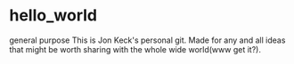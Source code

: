 # hello_world
general purpose
This is Jon Keck's personal git. Made for any and all ideas that might be worth sharing with the whole wide world(www get it?).
